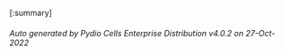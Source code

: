 






[:summary]

###### Auto generated by Pydio Cells Enterprise Distribution v4.0.2 on 27-Oct-2022
